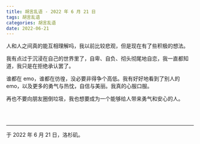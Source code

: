 ```yaml
---
title: 胡言乱语 - 2022 年 6 月 21 日
tags: 胡言乱语
categories: 胡言乱语
date: 2022-06-21
---
```


人和人之间真的能互相理解吗，我以前比较悲观，但是现在有了些积极的想法。

我有点过于沉浸在自己的世界里了，自卑、自负、彻头彻尾地自恋，我一直都知道，我只是在拒绝承认罢了。

谁都在 emo，谁都在彷徨，没必要非得争个高低。我有好好地看到了别人的 emo，以及更多的勇气与热忱，自信与美丽。我真的心服口服。

再也不要向朋友圈倒垃圾，我也想要成为一个能够给人带来勇气和安心的人。

<br>

<br>

------

于 2022 年 6 月 21 日，洛杉矶。
